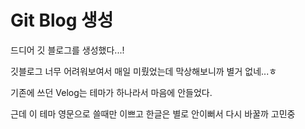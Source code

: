 # Git Blog 생성

드디어 깃 블로그를 생성했다...!

깃블로그 너무 어려워보여서 매일 미뤘었는데 막상해보니까 별거 없네...ㅎ

기존에 쓰던 Velog는 테마가 하나라서 마음에 안들었다.

근데 이 테마 영문으로 쓸때만 이쁘고 한글은 별로 안이뻐서 다시 바꿀까 고민중